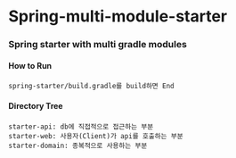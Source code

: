 # Spring-multi-module-starter
### Spring starter with multi gradle modules

#### How to Run
    spring-starter/build.gradle를 build하면 End

#### Directory Tree
    starter-api: db에 직접적으로 접근하는 부분
    starter-web: 사용자(Client)가 api를 호출하는 부분
    starter-domain: 종복적으로 사용하는 부분